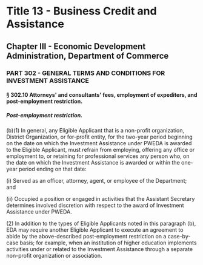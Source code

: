 
# Title 13 - Business Credit and Assistance
## Chapter III - Economic Development Administration, Department of Commerce
### PART 302 - GENERAL TERMS AND CONDITIONS FOR INVESTMENT ASSISTANCE
#### § 302.10 Attorneys' and consultants' fees, employment of expediters, and post-employment restriction.
##### Post-employment restriction.

(b)(1) In general, any Eligible Applicant that is a non-profit organization, District Organization, or for-profit entity, for the two-year period beginning on the date on which the Investment Assistance under PWEDA is awarded to the Eligible Applicant, must refrain from employing, offering any office or employment to, or retaining for professional services any person who, on the date on which the Investment Assistance is awarded or within the one-year period ending on that date:

(i) Served as an officer, attorney, agent, or employee of the Department; and

(ii) Occupied a position or engaged in activities that the Assistant Secretary determines involved discretion with respect to the award of Investment Assistance under PWEDA.

(2) In addition to the types of Eligible Applicants noted in this paragraph (b), EDA may require another Eligible Applicant to execute an agreement to abide by the above-described post-employment restriction on a case-by-case basis; for example, when an institution of higher education implements activities under or related to the Investment Assistance through a separate non-profit organization or association.
